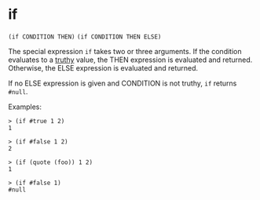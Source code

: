 # if

`(if CONDITION THEN)`
`(if CONDITION THEN ELSE)`

The special expression `if` takes two or three arguments. If the
condition evaluates to a [truthy](Booleans-Truthy.md) value, the THEN
expression is evaluated and returned. Otherwise, the ELSE expression
is evaluated and returned.

If no ELSE expression is given and CONDITION is not truthy, `if`
returns `#null`.

Examples:

    > (if #true 1 2)
    1

    > (if #false 1 2)
    2

    > (if (quote (foo)) 1 2)
    1

    > (if #false 1)
    #null
